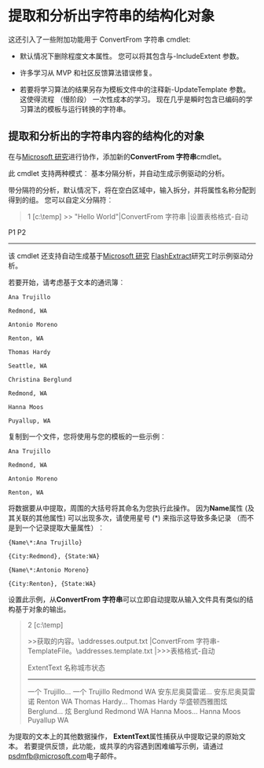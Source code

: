 # 提取和分析出字符串的结构化对象
这还引入了一些附加功能用于 ConvertFrom 字符串 cmdlet:

-   默认情况下删除程度文本属性。 您可以将其包含与-IncludeExtent 参数。

-   许多学习从 MVP 和社区反馈算法错误修复。

-   若要将学习算法的结果另存为模板文件中的注释新-UpdateTemplate 参数。 这使得流程 （慢阶段） 一次性成本的学习。 现在几乎是瞬时包含已编码的学习算法的模板与运行转换的字符串。


提取和分析出的字符串内容的结构化的对象
----------------------------------------------------------

在与[Microsoft 研究](http://research.microsoft.com/)进行协作，添加新的**ConvertFrom 字符串**cmdlet。

此 cmdlet 支持两种模式︰ 基本分隔分析，并自动生成示例驱动的分析。

带分隔符的分析，默认情况下，将在空白区域中，输入拆分，并将属性名称分配到得到的组。 您可以自定义分隔符︰

> 1 \[c:\\temp\]
> &gt;&gt; "Hello World"|ConvertFrom 字符串 |设置表格格式-自动

P1 P2
--    --

该 cmdlet 还支持自动生成基于[Microsoft 研究](http://research.microsoft.com) [FlashExtract](http://research.microsoft.com/en-us/um/people/sumitg/flashextract.html)研究工时示例驱动分析。

若要开始，请考虑基于文本的通讯簿︰

    Ana Trujillo

    Redmond, WA

    Antonio Moreno

    Renton, WA

    Thomas Hardy

    Seattle, WA

    Christina Berglund

    Redmond, WA

    Hanna Moos

    Puyallup, WA

复制到一个文件，您将使用与您的模板的一些示例︰

    Ana Trujillo

    Redmond, WA

    Antonio Moreno

    Renton, WA

   

将数据要从中提取，周围的大括号将其命名为您执行此操作。 因为**Name**属性 (及其关联的其他属性) 可以出现多次，请使用星号 (\*) 来指示这导致多条记录 （而不是到一个记录提取大量属性）︰

    {Name\*:Ana Trujillo}

    {City:Redmond}, {State:WA}

    {Name\*:Antonio Moreno}

    {City:Renton}, {State:WA}

设置此示例，从**ConvertFrom 字符串**可以立即自动提取从输入文件具有类似的结构基于对象的输出。

> 2 \[c:\\temp\]
>
> &gt;&gt;获取的内容。\\addresses.output.txt |ConvertFrom 字符串-TemplateFile。\\addresses.template.txt |&gt;&gt;&gt;表格格式-自动
>
> ExtentText 名称城市状态
> ----------                     ----               ----     -----
> 一个 Trujillo...               一个 Trujillo Redmond WA 安东尼奥莫雷诺...             安东尼奥莫雷诺 Renton WA Thomas Hardy...               Thomas Hardy 华盛顿西雅图炫 Berglund...         炫 Berglund Redmond WA Hanna Moos...                 Hanna Moos Puyallup WA

为提取的文本上的其他数据操作， **ExtentText**属性捕获从中提取记录的原始文本。 若要提供反馈，此功能，或共享的内容遇到困难编写示例，请通过<psdmfb@microsoft.com>电子邮件。

